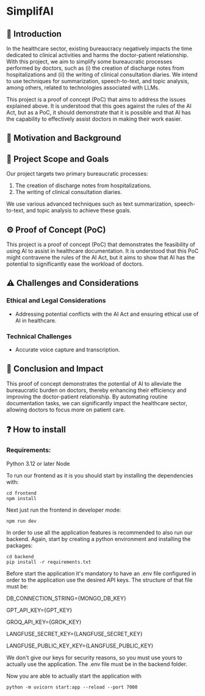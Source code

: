 # SimplifAI

## 👋 Introduction
In the healthcare sector, existing bureaucracy negatively impacts the time dedicated to clinical activities and harms the doctor-patient relationship. With this project, we aim to simplify some bureaucratic processes performed by doctors, such as (i) the creation of discharge notes from hospitalizations and (ii) the writing of clinical consultation diaries. We intend to use techniques for summarization, speech-to-text, and topic analysis, among others, related to technologies associated with LLMs.

This project is a proof of concept (PoC) that aims to address the issues explained above. It is understood that this goes against the rules of the AI Act, but as a PoC, it should demonstrate that it is possible and that AI has the capability to effectively assist doctors in making their work easier.

## 🏥 Motivation and Background

## 🎯 Project Scope and Goals
Our project targets two primary bureaucratic processes:
1. The creation of discharge notes from hospitalizations.
2. The writing of clinical consultation diaries.

We use various advanced techniques such as text summarization, speech-to-text, and topic analysis to achieve these goals.

## ⚙️ Proof of Concept (PoC)

This project is a proof of concept (PoC) that demonstrates the feasibility of using AI to assist in healthcare documentation. It is understood that this PoC might contravene the rules of the AI Act, but it aims to show that AI has the potential to significantly ease the workload of doctors.

## ⚠️ Challenges and Considerations

### Ethical and Legal Considerations
- Addressing potential conflicts with the AI Act and ensuring ethical use of AI in healthcare.

### Technical Challenges
- Accurate voice capture and transcription.

## 🌟 Conclusion and Impact 

This proof of concept demonstrates the potential of AI to alleviate the bureaucratic burden on doctors, thereby enhancing their efficiency and improving the doctor-patient relationship. By automating routine documentation tasks, we can significantly impact the healthcare sector, allowing doctors to focus more on patient care.

## ❓ How to install 

### Requirements:

Python 3.12 or later
Node

To run our frontend as it is you should start by installing the dependencies with:

    cd frontend
    npm install

Next just run the frontend in developer mode:

    npm run dev

In order to use all the application features is recommended to also run our backend. Again, start by creating a python environment and installing the packages:

    cd backend
    pip install -r requirements.txt

Before start the application it's mandatory to have an .env file configured in order to the application use the desired API keys. The structure of that file must be:

DB_CONNECTION_STRING={MONGO_DB_KEY}

GPT_API_KEY={GPT_KEY}

GROQ_API_KEY={GROK_KEY}

LANGFUSE_SECRET_KEY={LANGFUSE_SECRET_KEY}

LANGFUSE_PUBLIC_KEY_KEY={LANGFUSE_PUBLIC_KEY}


We don't give our keys for security reasons, so you must use yours to actually use the application. The .env file must be in the backend folder.

Now you are able to actually start the application with

    python -m uvicorn start:app --reload --port 7000